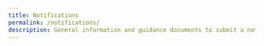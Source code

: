 ```yaml
---
title: Notifications
permalink: /notifications/
description: General information and guidance documents to submit a notification form.
---
```

